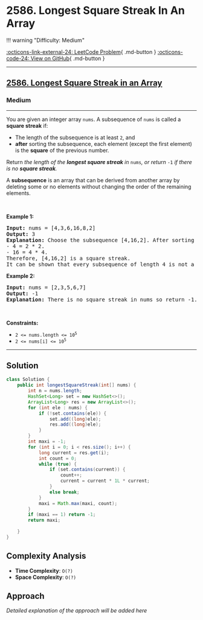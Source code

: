 # 2586. Longest Square Streak In An Array

!!! warning "Difficulty: Medium"

[:octicons-link-external-24: LeetCode Problem](https://leetcode.com/problems/longest-square-streak-in-an-array/){ .md-button }
[:octicons-code-24: View on GitHub](https://github.com/RAJ8664/Leetcode/tree/master/2586-longest-square-streak-in-an-array){ .md-button }

---

<h2><a href="https://leetcode.com/problems/longest-square-streak-in-an-array">2586. Longest Square Streak in an Array</a></h2><h3>Medium</h3><hr><p>You are given an integer array <code>nums</code>. A subsequence of <code>nums</code> is called a <strong>square streak</strong> if:</p>

<ul>
	<li>The length of the subsequence is at least <code>2</code>, and</li>
	<li><strong>after</strong> sorting the subsequence, each element (except the first element) is the <strong>square</strong> of the previous number.</li>
</ul>

<p>Return<em> the length of the <strong>longest square streak</strong> in </em><code>nums</code><em>, or return </em><code>-1</code><em> if there is no <strong>square streak</strong>.</em></p>

<p>A <strong>subsequence</strong> is an array that can be derived from another array by deleting some or no elements without changing the order of the remaining elements.</p>

<p>&nbsp;</p>
<p><strong class="example">Example 1:</strong></p>

<pre>
<strong>Input:</strong> nums = [4,3,6,16,8,2]
<strong>Output:</strong> 3
<strong>Explanation:</strong> Choose the subsequence [4,16,2]. After sorting it, it becomes [2,4,16].
- 4 = 2 * 2.
- 16 = 4 * 4.
Therefore, [4,16,2] is a square streak.
It can be shown that every subsequence of length 4 is not a square streak.
</pre>

<p><strong class="example">Example 2:</strong></p>

<pre>
<strong>Input:</strong> nums = [2,3,5,6,7]
<strong>Output:</strong> -1
<strong>Explanation:</strong> There is no square streak in nums so return -1.
</pre>

<p>&nbsp;</p>
<p><strong>Constraints:</strong></p>

<ul>
	<li><code>2 &lt;= nums.length &lt;= 10<sup>5</sup></code></li>
	<li><code>2 &lt;= nums[i] &lt;= 10<sup>5</sup></code></li>
</ul>


---

## Solution

```java
class Solution {
    public int longestSquareStreak(int[] nums) {
        int n = nums.length;
        HashSet<Long> set = new HashSet<>();
        ArrayList<Long> res = new ArrayList<>();
        for (int ele : nums) {
            if (!set.contains(ele)) {
                set.add((long)ele);
                res.add((long)ele);
            }
        }
        int maxi = -1;
        for (int i = 0; i < res.size(); i++) {
            long current = res.get(i);
            int count = 0;
            while (true) {
                if (set.contains(current)) {
                    count++;
                    current = current * 1L * current;
                }
                else break;
            }
            maxi = Math.max(maxi, count);
        }
        if (maxi == 1) return -1;
        return maxi;
        
    }
}
```

## Complexity Analysis

- **Time Complexity**: `O(?)`
- **Space Complexity**: `O(?)`

## Approach

*Detailed explanation of the approach will be added here*

